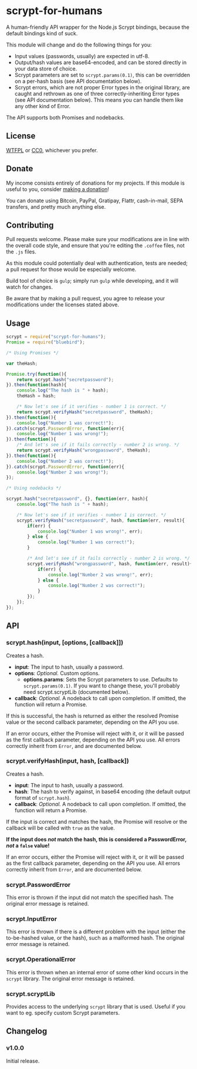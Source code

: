 # scrypt-for-humans

A human-friendly API wrapper for the Node.js Scrypt bindings, because the default bindings kind of suck.

This module will change and do the following things for you:

* Input values (passwords, usually) are expected in utf-8.
* Output/hash values are base64-encoded, and can be stored directly in your data store of choice.
* Scrypt parameters are set to `scrypt.params(0.1)`, this can be overridden on a per-hash basis (see API documentation below).
* Scrypt errors, which are not proper Error types in the original library, are caught and rethrown as one of three correctly-inheriting Error types (see API documentation below). This means you can handle them like any other kind of Error.

The API supports both Promises and nodebacks.

## License

[WTFPL](http://www.wtfpl.net/txt/copying/) or [CC0](https://creativecommons.org/publicdomain/zero/1.0/), whichever you prefer.

## Donate

My income consists entirely of donations for my projects. If this module is useful to you, consider [making a donation](http://cryto.net/~joepie91/donate.html)!

You can donate using Bitcoin, PayPal, Gratipay, Flattr, cash-in-mail, SEPA transfers, and pretty much anything else.

## Contributing

Pull requests welcome. Please make sure your modifications are in line with the overall code style, and ensure that you're editing the `.coffee` files, not the `.js` files.

As this module could potentially deal with authentication, tests are needed; a pull request for those would be especially welcome.

Build tool of choice is `gulp`; simply run `gulp` while developing, and it will watch for changes.

Be aware that by making a pull request, you agree to release your modifications under the licenses stated above.

## Usage

```javascript
scrypt = require("scrypt-for-humans");
Promise = require("bluebird");

/* Using Promises */

var theHash;

Promise.try(function(){
	return scrypt.hash("secretpassword");
}).then(function(hash){
	console.log("The hash is " + hash);
	theHash = hash;

	/* Now let's see if it verifies - number 1 is correct. */
	return scrypt.verifyHash("secretpassword", theHash);
}).then(function(){
	console.log("Number 1 was correct!");
}).catch(scrypt.PasswordError, function(err){
	console.log("Number 1 was wrong!");
}).then(function(){
	/* And let's see if it fails correctly - number 2 is wrong. */
	return scrypt.verifyHash("wrongpassword", theHash);
}).then(function(){
	console.log("Number 2 was correct!");
}).catch(scrypt.PasswordError, function(err){
	console.log("Number 2 was wrong!");
});

/* Using nodebacks */

scrypt.hash("secretpassword", {}, function(err, hash){
	console.log("The hash is " + hash);

	/* Now let's see if it verifies - number 1 is correct. */
	scrypt.verifyHash("secretpassword", hash, function(err, result){
		if(err) {
			console.log("Number 1 was wrong!", err);
		} else {
			console.log("Number 1 was correct!");
		}

		/* And let's see if it fails correctly - number 2 is wrong. */
		scrypt.verifyHash("wrongpassword", hash, function(err, result){
			if(err) {
				console.log("Number 2 was wrong!", err);
			} else {
				console.log("Number 2 was correct!");
			}
		});
	});
});
```

## API

### scrypt.hash(input, [options, [callback]])

Creates a hash.

* __input__: The input to hash, usually a password.
* __options__: *Optional.* Custom options.
	* __options.params__: Sets the Scrypt parameters to use. Defaults to `scrypt.params(0.1)`. If you want to change these, you'll probably need scrypt.scryptLib (documented below).
* __callback__: *Optional.* A nodeback to call upon completion. If omitted, the function will return a Promise.

If this is successful, the hash is returned as either the resolved Promise value or the second callback parameter, depending on the API you use.

If an error occurs, either the Promise will reject with it, or it will be passed as the first callback parameter, depending on the API you use. All errors correctly inherit from `Error`, and are documented below.

### scrypt.verifyHash(input, hash, [callback])

Creates a hash.

* __input__: The input to hash, usually a password.
* __hash__: The hash to verify against, in base64 encoding (the default output format of `scrypt.hash`).
* __callback__: *Optional.* A nodeback to call upon completion. If omitted, the function will return a Promise.

If the input is correct and matches the hash, the Promise will resolve or the callback will be called with `true` as the value.

__If the input does *not* match the hash, this is considered a PasswordError, *not* a `false` value!__

If an error occurs, either the Promise will reject with it, or it will be passed as the first callback parameter, depending on the API you use. All errors correctly inherit from `Error`, and are documented below.

### scrypt.PasswordError

This error is thrown if the input did not match the specified hash. The original error message is retained.

### scrypt.InputError

This error is thrown if there is a different problem with the input (either the to-be-hashed value, or the hash), such as a malformed hash. The original error message is retained.

### scrypt.OperationalError

This error is thrown when an internal error of some other kind occurs in the `scrypt` library. The original error message is retained.

### scrypt.scryptLib

Provides access to the underlying `scrypt` library that is used. Useful if you want to eg. specify custom Scrypt parameters.

## Changelog

### v1.0.0

Initial release.
